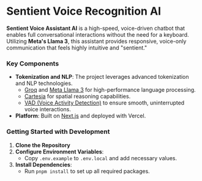
# Sentient Voice Recognition AI

**Sentient Voice Assistant AI** is a high-speed, voice-driven chatbot that enables full conversational interactions without the need for a keyboard. Utilizing **Meta's Llama 3**, this assistant provides responsive, voice-only communication that feels highly intuitive and "sentient."

### Key Components
- **Tokenization and NLP**: The project leverages advanced tokenization and NLP technologies.
  - [Groq](https://groq.com) and [Meta Llama 3](https://llama.meta.com/llama3/) for high-performance language processing.
  - [Cartesia](https://cartesia.ai) for spatial reasoning capabilities.
  - [VAD (Voice Activity Detection)](https://www.vad.ricky0123.com/) to ensure smooth, uninterrupted voice interactions.
- **Platform**: Built on [Next.js](https://nextjs.org) and deployed with Vercel.

### Getting Started with Development
1. **Clone the Repository**
2. **Configure Environment Variables**:
   - Copy `.env.example` to `.env.local` and add necessary values.
3. **Install Dependencies**:
   - Run `pnpm install` to set up all required packages.
